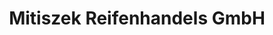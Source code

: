 ---
title: "Mitiszek Reifenhandels GmbH"
url: /korneuburg/mitiszek-reifenhandels-gmbh/
shop: Autowerkstatt
---